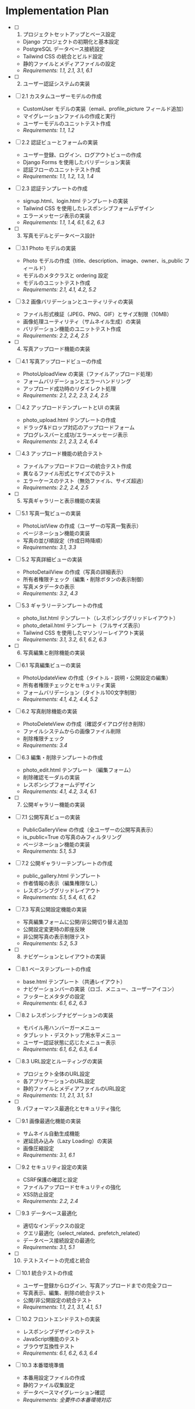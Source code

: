 # Implementation Plan

- [ ] 1. プロジェクトセットアップとベース設定
  - Django プロジェクトの初期化と基本設定
  - PostgreSQL データベース接続設定
  - Tailwind CSS の統合とビルド設定
  - 静的ファイルとメディアファイルの設定
  - _Requirements: 1.1, 2.1, 3.1, 6.1_

- [ ] 2. ユーザー認証システムの実装
- [ ] 2.1 カスタムユーザーモデルの作成
  - CustomUser モデルの実装（email、profile_picture フィールド追加）
  - マイグレーションファイルの作成と実行
  - ユーザーモデルのユニットテスト作成
  - _Requirements: 1.1, 1.2_

- [ ] 2.2 認証ビューとフォームの実装
  - ユーザー登録、ログイン、ログアウトビューの作成
  - Django Forms を使用したバリデーション実装
  - 認証フローのユニットテスト作成
  - _Requirements: 1.1, 1.2, 1.3, 1.4_

- [ ] 2.3 認証テンプレートの作成
  - signup.html、login.html テンプレートの実装
  - Tailwind CSS を使用したレスポンシブフォームデザイン
  - エラーメッセージ表示の実装
  - _Requirements: 1.1, 1.4, 6.1, 6.2, 6.3_

- [ ] 3. 写真モデルとデータベース設計
- [ ] 3.1 Photo モデルの実装
  - Photo モデルの作成（title、description、image、owner、is_public フィールド）
  - モデルのメタクラスと ordering 設定
  - モデルのユニットテスト作成
  - _Requirements: 2.1, 4.1, 4.2, 5.2_

- [ ] 3.2 画像バリデーションとユーティリティの実装
  - ファイル形式検証（JPEG、PNG、GIF）とサイズ制限（10MB）
  - 画像処理ユーティリティ（サムネイル生成）の実装
  - バリデーション機能のユニットテスト作成
  - _Requirements: 2.2, 2.4, 2.5_

- [ ] 4. 写真アップロード機能の実装
- [ ] 4.1 写真アップロードビューの作成
  - PhotoUploadView の実装（ファイルアップロード処理）
  - フォームバリデーションとエラーハンドリング
  - アップロード成功時のリダイレクト処理
  - _Requirements: 2.1, 2.2, 2.3, 2.4, 2.5_

- [ ] 4.2 アップロードテンプレートとUI の実装
  - photo_upload.html テンプレートの作成
  - ドラッグ&ドロップ対応のアップロードフォーム
  - プログレスバーと成功/エラーメッセージ表示
  - _Requirements: 2.1, 2.3, 2.4, 6.4_

- [ ] 4.3 アップロード機能の統合テスト
  - ファイルアップロードフローの統合テスト作成
  - 異なるファイル形式とサイズでのテスト
  - エラーケースのテスト（無効ファイル、サイズ超過）
  - _Requirements: 2.2, 2.4, 2.5_

- [ ] 5. 写真ギャラリーと表示機能の実装
- [ ] 5.1 写真一覧ビューの実装
  - PhotoListView の作成（ユーザーの写真一覧表示）
  - ページネーション機能の実装
  - 写真の並び順設定（作成日時降順）
  - _Requirements: 3.1, 3.3_

- [ ] 5.2 写真詳細ビューの実装
  - PhotoDetailView の作成（写真の詳細表示）
  - 所有者権限チェック（編集・削除ボタンの表示制御）
  - 写真メタデータの表示
  - _Requirements: 3.2, 4.3_

- [ ] 5.3 ギャラリーテンプレートの作成
  - photo_list.html テンプレート（レスポンシブグリッドレイアウト）
  - photo_detail.html テンプレート（フルサイズ表示）
  - Tailwind CSS を使用したマソンリーレイアウト実装
  - _Requirements: 3.1, 3.2, 6.1, 6.2, 6.3_

- [ ] 6. 写真編集と削除機能の実装
- [ ] 6.1 写真編集ビューの実装
  - PhotoUpdateView の作成（タイトル・説明・公開設定の編集）
  - 所有者権限チェックとセキュリティ実装
  - フォームバリデーション（タイトル100文字制限）
  - _Requirements: 4.1, 4.2, 4.4, 5.2_

- [ ] 6.2 写真削除機能の実装
  - PhotoDeleteView の作成（確認ダイアログ付き削除）
  - ファイルシステムからの画像ファイル削除
  - 削除権限チェック
  - _Requirements: 3.4_

- [ ] 6.3 編集・削除テンプレートの作成
  - photo_edit.html テンプレート（編集フォーム）
  - 削除確認モーダルの実装
  - レスポンシブフォームデザイン
  - _Requirements: 4.1, 4.2, 3.4, 6.1_

- [ ] 7. 公開ギャラリー機能の実装
- [ ] 7.1 公開写真ビューの実装
  - PublicGalleryView の作成（全ユーザーの公開写真表示）
  - is_public=True の写真のみフィルタリング
  - ページネーション機能の実装
  - _Requirements: 5.1, 5.3_

- [ ] 7.2 公開ギャラリーテンプレートの作成
  - public_gallery.html テンプレート
  - 作者情報の表示（編集権限なし）
  - レスポンシブグリッドレイアウト
  - _Requirements: 5.1, 5.4, 6.1, 6.2_

- [ ] 7.3 写真公開設定機能の実装
  - 写真編集フォームに公開/非公開切り替え追加
  - 公開設定変更時の即座反映
  - 非公開写真の表示制限テスト
  - _Requirements: 5.2, 5.3_

- [ ] 8. ナビゲーションとレイアウトの実装
- [ ] 8.1 ベーステンプレートの作成
  - base.html テンプレート（共通レイアウト）
  - ナビゲーションバーの実装（ロゴ、メニュー、ユーザーアイコン）
  - フッターとメタタグの設定
  - _Requirements: 6.1, 6.2, 6.3_

- [ ] 8.2 レスポンシブナビゲーションの実装
  - モバイル用ハンバーガーメニュー
  - タブレット・デスクトップ用水平メニュー
  - ユーザー認証状態に応じたメニュー表示
  - _Requirements: 6.1, 6.2, 6.3, 6.4_

- [ ] 8.3 URL設定とルーティングの実装
  - プロジェクト全体のURL設定
  - 各アプリケーションのURL設定
  - 静的ファイルとメディアファイルのURL設定
  - _Requirements: 1.1, 2.1, 3.1, 5.1_

- [ ] 9. パフォーマンス最適化とセキュリティ強化
- [ ] 9.1 画像最適化機能の実装
  - サムネイル自動生成機能
  - 遅延読み込み（Lazy Loading）の実装
  - 画像圧縮設定
  - _Requirements: 3.1, 6.1_

- [ ] 9.2 セキュリティ設定の実装
  - CSRF保護の確認と設定
  - ファイルアップロードセキュリティの強化
  - XSS防止設定
  - _Requirements: 2.2, 2.4_

- [ ] 9.3 データベース最適化
  - 適切なインデックスの設定
  - クエリ最適化（select_related、prefetch_related）
  - データベース接続設定の最適化
  - _Requirements: 3.1, 5.1_

- [ ] 10. テストスイートの完成と統合
- [ ] 10.1 統合テストの作成
  - ユーザー登録からログイン、写真アップロードまでの完全フロー
  - 写真表示、編集、削除の統合テスト
  - 公開/非公開設定の統合テスト
  - _Requirements: 1.1, 2.1, 3.1, 4.1, 5.1_

- [ ] 10.2 フロントエンドテストの実装
  - レスポンシブデザインのテスト
  - JavaScript機能のテスト
  - ブラウザ互換性テスト
  - _Requirements: 6.1, 6.2, 6.3, 6.4_

- [ ] 10.3 本番環境準備
  - 本番用設定ファイルの作成
  - 静的ファイル収集設定
  - データベースマイグレーション確認
  - _Requirements: 全要件の本番環境対応_